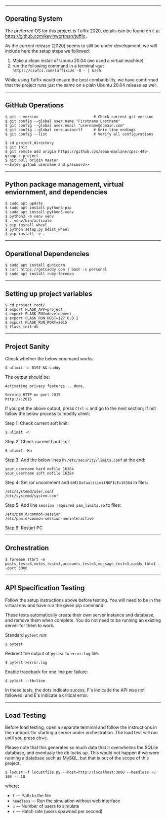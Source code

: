 ----------------
Operating System
----------------
The preferred OS for this project is Tuffix 2020, details can be found on it at https://github.com/kevinwortman/tuffix .


As the current release (2020) seems to still be under development, we will include here the setup steps we followed:
1. Make a clean install of Ubunu 20.04 (we used a virtual machine)
2. run the following command in a terminal `wget https://csufcs.com/tuffixize -O - | bash`


While using Tuffix would ensure the best combatibility, we have comfirmed that the project runs just the same on a
plain Ubuntu 20.04 release as well.

-----------------
GitHub Operations
-----------------

```
$ git --version                         # Check current git version
$ git config --global user.name "Firstname Lastname"
$ git config --global user.email "username@domain.com"
$ git config --global core.autocrlf     # Unix line endings
$ git config --list                     # Verify all configurations

$ cd project_directory
$ git init
$ git remote add origin https://github.com/sean-maclane/cpsc-449-group-c-project
$ git pull origin master
<<Enter github username and password>>
```

----------------------------------------------------------------
Python package management, virtual enviornment, and dependencies
----------------------------------------------------------------

```
$ sudo apt update
$ sudo apt install python3-pip
$ sudo apt install python3-venv
$ python3 -m venv venv
$ . venv/bin/activate
$ pip install wheel
$ python setup.py bdist_wheel 
$ pip install -e .
```

------------------------
Operational Dependencies
------------------------

```
$ sudo apt install gunicorn
$ curl https://getcaddy.com | bash -s personal
$ sudo apt install ruby-foreman
```

----------------------------
Setting up project variables
----------------------------

```
$ cd project_root/
$ export FLASK_APP=project
$ export FLASK_ENV=development
$ export FLASK_RUN_HOST=127.0.0.1
$ export FLASK_RUN_PORT=2015
$ flask init-db
```

--------------
Project Sanity
--------------

Check whether the below command works:

```
$ ulimit -n 8192 && caddy
```

The output should be:
```
Activating privacy features... done.

Serving HTTP on port 2015 
http://:2015

```

If you get the above output, press `Ctrl-c` and go to the next section; If not follow the below process to modify ulimit:

Step 1: Check current soft limit:
```
$ ulimit -n
```

Step 2: Check current hard limit
```
$ ulimit -Hn
```

Step 3: Add the below lines in `/etc/security/limits.conf` at the end:
```
your_username hard nofile 16384
your_username soft nofile 16384
```

Step 4: Set (or uncomment and set) `DefaultLimitNOFILE=16384` in files:
```
/etc/systemd/user.conf
/etc/systemd/system.conf
```

Step 5: Add line `session required pam_limits.so` to files:
```
/etc/pam.d/common-session
/etc/pam.d/common-session-noninteractive
```

Step 6: Restart PC

-------------
Orchestration
-------------

```
$ foreman start -m posts_test=3,votes_test=3,accounts_test=3,message_test=3,caddy_lbt=1 --port 3000
``` 

-------------------------
API Specification Testing
-------------------------
Follow the setup instructions above before testing. You will need to be in the virtual env and have run the given pip command.

These tests automatically create their own server instance and database, and remove them when complete. You do not need to be running an existing server for them to work.

Standard `pytest` run:

```
$ pytest
```

Redirect the output of `pytest` to `error.log` file:

```
$ pytest >error.log
```

Enable traceback for one line per failure:

```
$ pytest --tb=line
```
In these tests, the dots indicate sucess, F's indicade the API was not followed, and E's indicate a critical error.

------------
Load Testing
------------
Before load testing, open a separate terminal and follow the instructions in the runbook for starting a server under orchestration. The load test will run until you press ctr+c.

Please note that this generates so much data that it overwhelms the SQLite database, and eventualy the db locks up. This would not happen if we were running a database such as MySQL, but that is out of the scope of this project.

```
$ locust -f locustfile.py --host=http://localhost:3000 --headless -u 100 -r 10
```
where:

+ `f` — Path to the file
+ `headless` — Run the simulation without web interface
+ `u` — Number of users to simulate
+ `r` — Hatch rate (users spawned per second)

